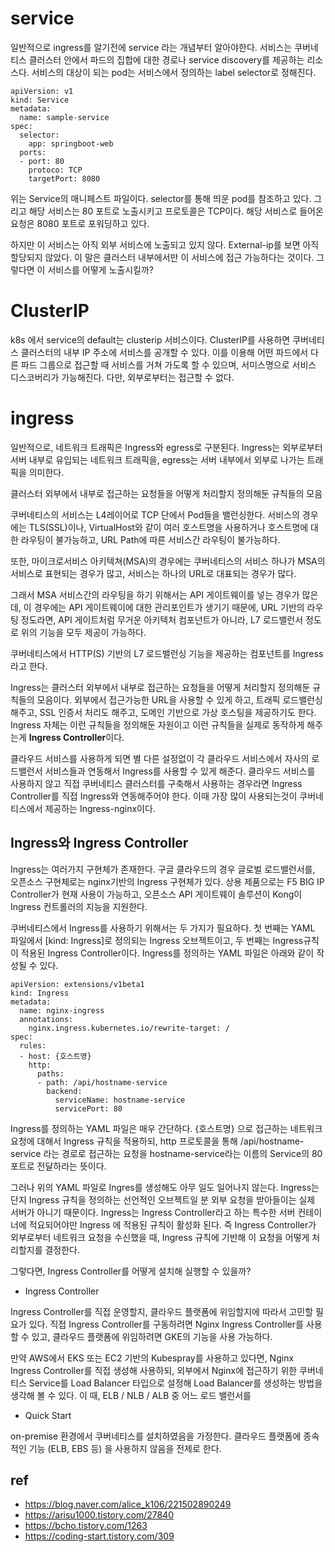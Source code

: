 
# service 

일반적으로 ingress를 알기전에 service 라는 개념부터 알아야한다.
서비스는 쿠버네티스 클러스터 안에서 파드의 집합에 대한 경로나 service discovery를 제공하는 리소스다. 서비스의 대상이 되는 pod는 서비스에서 정의하는 label selector로 정해진다.

```
apiVersion: v1
kind: Service
metadata:
  name: sample-service
spec:
  selector:
    app: springboot-web
  ports:
  - port: 80
    protoco: TCP
    targetPort: 8080
```

위는 Service의 매니페스트 파일이다. selector를 통해 띄운 pod를 참조하고 있다. 그리고 해당 서비스는 80 포트로 노출시키고 프로토콜은 TCP이다.  해당 서비스로 들어온 요청은 8080 포트로 포워딩하고 있다.

하지만 이 서비스는 아직 외부 서비스에 노출되고 있지 않다.
External-ip를 보면 아직 할당되지 않았다. 이 말은 클러스터 내부에서만 이 서비스에 접근 가능하다는 것이다. 그렇다면 이 서비스를 어떻게 노출시킬까?

# ClusterIP

k8s 에서 service의 default는 clusterip 서비스이다.
ClusterIP를 사용하면 쿠버네티스 클러스터의 내부 IP 주소에 서비스를 공개할 수 있다. 이를 이용해 어떤 파드에서 다른 파드 그룹으로 접근할 때 서비스를 거쳐 가도록 할 수 있으며, 서미스명으로 서비스 디스코버리가 가능해진다. 다만, 외부로부터는 접근할 수 없다.



# ingress

일반적으로, 네트워크 트래픽은 Ingress와 egress로 구분된다.
Ingress는 외부로부터 서버 내부로 유입되는 네트워크 트래픽을, egress는 서버 내부에서 외부로 나가는 트래픽을 의미한다.

클러스터 외부에서 내부로 접근하는 요청들을 어떻게 처리할지 정의해둔 규칙들의 모음

쿠버네티스의 서비스는 L4레이어로 TCP 단에서 Pod들을 밸런싱한다.
서비스의 경우에는 TLS(SSL)이나, VirtualHost와 같이 여러 호스트명을 사용하거나 호스트명에 대한 라우팅이 불가능하고, URL Path에 따른 서비스간 라우팅이 불가능하다.

또한, 마이크로서비스 아키텍쳐(MSA)의 경우에는 쿠버네티스의 서비스 하나가 MSA의 서비스로 표현되는 경우가 많고, 서비스는 하나의 URL로 대표되는 경우가 많다.

그래서 MSA 서비스간의 라우팅을 하기 위해서는 API 게이트웨이를 넣는 경우가 많은데, 이 경우에는 API 게이트웨이에 대한 관리포인트가 생기기 때문에, URL 기반의 라우팅 정도라면, API 게이트처럼 무거운 아키텍처 컴포넌트가 아니라, L7 로드밸런서 정도로 위의 기능을 모두 제공이 가능하다.

쿠버네티스에서 HTTP(S) 기반의 L7 로드밸런싱 기능을 제공하는 컴포넌트를 Ingress라고 한다.

Ingress는 클러스터 외부에서 내부로 접근하는 요청들을 어떻게 처리할지 정의해둔 규칙들의 모음이다. 외부에서 접근가능한 URL을 사용할 수 있게 하고, 트래픽 로드밸런싱 해주고, SSL 인증서 처리도 해주고, 도메인 기반으로 가상 호스팅을 제공하기도 한다. Ingress 자체는 이런 규칙들을 정의해둔 자원이고 이런 규칙들을 실제로 동작하게 해주는게 **Ingress Controller**이다.

클라우드 서비스를 사용하게 되면 별 다른 설정없이 각 클라우드 서비스에서 자사의 로드밸런서 서비스들과 연동해서 Ingress를 사용할 수 있게 해준다. 클라우드 서비스를 사용하지 않고 직접 쿠버네티스 클러스터를 구축해서 사용하는 경우라면 Ingress Controller를 직접 Ingress와 연동해주어야 한다.
이때 가장 많이 사용되는것이 쿠버네티스에서 제공하는 Ingress-nginx이다.

## Ingress와 Ingress Controller

Ingress는 여러가지 구현체가 존재한다.
구글 클라우드의 경우 글로벌 로드밸런서를, 오픈소스 구현체로는 nginx기반의 Ingress 구현체가 있다. 상용 제품으로는 F5 BIG IP Controller가 현재 사용이 가능하고, 오픈소스 API 게이트웨이 솔루션이 Kong이 Ingress 컨트롤러의 지능을 지원한다.

쿠버네티스에서 Ingress를 사용하기 위해서는 두 가지가 필요하다. 첫 번째는 YAML 파일에서 [kind: Ingress]로 정의되는 Ingress 오브젝트이고, 두 번째는 Ingress규칙이 적용된 Ingress Controller이다. Ingress를 정의하는 YAML 파일은 아래와 같이 작성될 수 있다.

```
apiVersion: extensions/v1beta1
kind: Ingress
metadata:
  name: nginx-ingress
  annotations:
    nginx.ingress.kubernetes.io/rewrite-target: /
spec:
  rules:
  - host: {호스트명}
    http:
      paths:
      - path: /api/hostname-service
        backend:
          serviceName: hostname-service
          servicePort: 80
```

Ingress를 정의하는 YAML 파일은 매우 간단하다. {호스트명} 으로 접근하는 네트워크 요청에 대해서 Ingress 규칙을 적용하되, http 프로토콜을 통해 /api/hostname-service 라는 경로로 접근하는 요청을 hostname-service라는 이름의 Service의 80 포트로 전달하라는 뜻이다. 

그러나 위의 YAML 파일로 Ingres를 생성해도 아무 일도 일어나지 않는다. Ingress는 단지 Ingress 규칙을 정의하는 선언적인 오브젝트일 분 외부 요청을 받아들이는 실제 서버가 아니기 때문이다. Ingress는 Ingress Controller라고 하는 특수한 서버 컨테이너에 적요되어야만 Ingress 에 적용된 규칙이 활성화 된다. 즉 Ingress Controller가 외부로부터 네트워크 요청을 수신했을 때, Ingress 규칙에 기반해 이 요청을 어떻게 처리할지를 결정한다.

그렇다면, Ingress Controller를 어떻게 설치해 실행할 수 있을까?

- Ingress Controller

Ingress Controller를 직접 운영할지, 클라우드 플랫폼에 위임할지에 따라서 고민할 필요가 있다. 직접 Ingress Controller를 구동하려면 Nginx Ingress Controller를 사용할 수 있고, 클라우드 플랫폼에 위임하려면 GKE의 기능을 사용 가능하다.

만약 AWS에서 EKS 또는 EC2 기반의 Kubespray를 사용하고 있다면, Nginx Ingress Controller를 직접 생성해 사용하되, 외부에서 Nginx에 접근하기 위한 쿠버네티스 Service를 Load Balancer 타입으로 설정해 Load Balancer를 생성하는 방법을 생각해 볼 수 있다. 이 때, ELB / NLB / ALB 중 어느 로드 밸런서를 

- Quick Start

on-premise 환경에서 쿠버네티스를 설치하였음을 가정한다. 클라우드 플랫폼에 종속적인 기능 (ELB, EBS 등) 을 사용하지 않음을 전제로 한다.





## ref
- https://blog.naver.com/alice_k106/221502890249
- https://arisu1000.tistory.com/27840
- https://bcho.tistory.com/1263
- https://coding-start.tistory.com/309